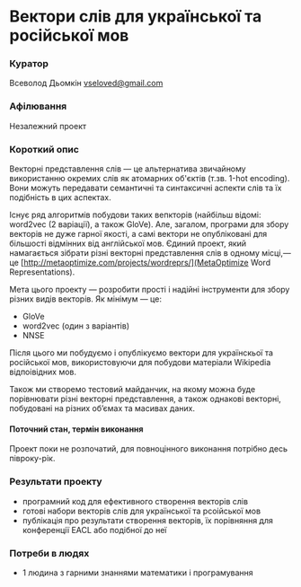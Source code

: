 # Вектори слів для української та російської мов

### Куратор

Всеволод Дьомкін <vseloved@gmail.com>

### Афілювання

Незалежний проект

### Короткий опис

Векторні представлення слів — це альтернатива звичайному використанню окремих слів як атомарних об'єктів (т.зв. 1-hot encoding). Вони можуть передавати семантичні та синтаксичні аспекти слів та їх подібність в цих аспектах.

Існує ряд алгоритмів побудови таких вепкторів (найбільш відомі: word2vec (2 варіації), а також GloVe). Але, загалом, програми для збору векторів не дуже гарної якості, а самі вектори не опубліковані для більшості відмінних від англійської мов. Єдиний проект, який намагається зібрати різні векторні представлення слів в одному місці,— це [http://metaoptimize.com/projects/wordreprs/](MetaOptimize Word Representations).

Мета цього проекту — розробити прості і надійні інструменти для збору різних видів векторів. Як мінімум — це:

- GloVe
- word2vec (один з варіантів)
- NNSE

Після цього ми побудуємо і опублікуємо вектори для українскьої та російської мов, використовуючи для побудови матеріали Wikipedia відпоівідних мов.

Також ми створемо тестовий майданчик, на якому можна буде порівнювати різні векторні представлення, а також однакові векторні, побудовані на різних об’ємах та масивах даних.

#### Поточний стан, термін виконання

Проект поки не розпочатий, для повноцінного виконання потрібно десь півроку-рік.

### Результати проекту

- програмний код для ефективного створення векторів слів
- готові набори векторів слів для української та рсоійської мов
- публікація про результати створення векторів, їх порівняння для конференції EACL або подібної до неї

### Потреби в людях

- 1 людина з гарними знаннями математики і програмування
